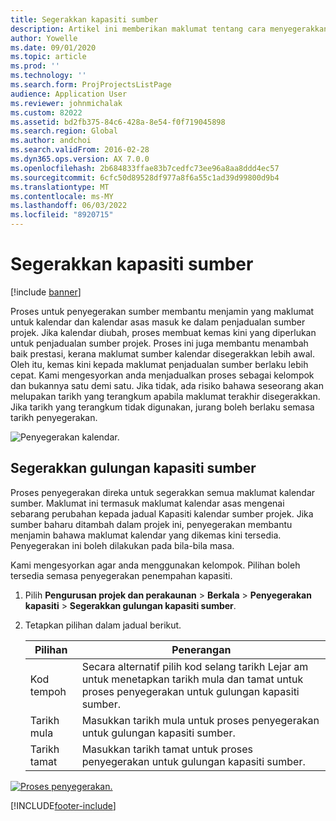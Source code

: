 ```yaml
---
title: Segerakkan kapasiti sumber
description: Artikel ini memberikan maklumat tentang cara menyegerakkan kapasiti sumber merentasi kalendar dan projek.
author: Yowelle
ms.date: 09/01/2020
ms.topic: article
ms.prod: ''
ms.technology: ''
ms.search.form: ProjProjectsListPage
audience: Application User
ms.reviewer: johnmichalak
ms.custom: 82022
ms.assetid: bd2fb375-84c6-428a-8e54-f0f719045898
ms.search.region: Global
ms.author: andchoi
ms.search.validFrom: 2016-02-28
ms.dyn365.ops.version: AX 7.0.0
ms.openlocfilehash: 2b684833ffae83b7cedfc73ee96a8aa8ddd4ec57
ms.sourcegitcommit: 6cfc50d89528df977a8f6a55c1ad39d99800d9b4
ms.translationtype: MT
ms.contentlocale: ms-MY
ms.lasthandoff: 06/03/2022
ms.locfileid: "8920715"
---
```

# <a name="synchronize-resource-capacity"></a>Segerakkan kapasiti sumber

[!include [banner](../includes/banner.md)]

Proses untuk penyegerakan sumber membantu menjamin yang maklumat untuk kalendar dan kalendar asas masuk ke dalam penjadualan sumber projek. Jika kalendar diubah, proses membuat kemas kini yang diperlukan untuk penjadualan sumber projek. Proses ini juga membantu menambah baik prestasi, kerana maklumat sumber kalendar disegerakkan lebih awal. Oleh itu, kemas kini kepada maklumat penjadualan sumber berlaku lebih cepat. Kami mengesyorkan anda menjadualkan proses sebagai kelompok dan bukannya satu demi satu. Jika tidak, ada risiko bahawa seseorang akan melupakan tarikh yang terangkum apabila maklumat terakhir disegerakkan. Jika tarikh yang terangkum tidak digunakan, jurang boleh berlaku semasa tarikh penyegerakan.

![Penyegerakan kalendar.](./media/projectresourcing04-1024x471.jpg)

## <a name="synchronize-resource-capacity-roll-ups"></a>Segerakkan gulungan kapasiti sumber

Proses penyegerakan direka untuk segerakkan semua maklumat kalendar sumber. Maklumat ini termasuk maklumat kalendar asas mengenai sebarang perubahan kepada jadual Kapasiti kalendar sumber projek. Jika sumber baharu ditambah dalam projek ini, penyegerakan membantu menjamin bahawa maklumat kalendar yang dikemas kini tersedia. Penyegerakan ini boleh dilakukan pada bila-bila masa.

Kami mengesyorkan agar anda menggunakan kelompok. Pilihan boleh tersedia semasa penyegerakan penempahan kapasiti.

1. Pilih **Pengurusan projek dan perakaunan** &gt; **Berkala** &gt; **Penyegerakan kapasiti** &gt; **Segerakkan gulungan kapasiti sumber**.
2. Tetapkan pilihan dalam jadual berikut.

    | Pilihan      | Penerangan |
    |-------------|-------------|
    | Kod tempoh | Secara alternatif pilih kod selang tarikh Lejar am untuk menetapkan tarikh mula dan tamat untuk proses penyegerakan untuk gulungan kapasiti sumber. |
    | Tarikh mula  | Masukkan tarikh mula untuk proses penyegerakan untuk gulungan kapasiti sumber. |
    | Tarikh tamat    | Masukkan tarikh tamat untuk proses penyegerakan untuk gulungan kapasiti sumber. |

[![Proses penyegerakan.](./media/projectresourcing09.jpg)](./media/projectresourcing09.jpg)


[!INCLUDE[footer-include](../includes/footer-banner.md)]
